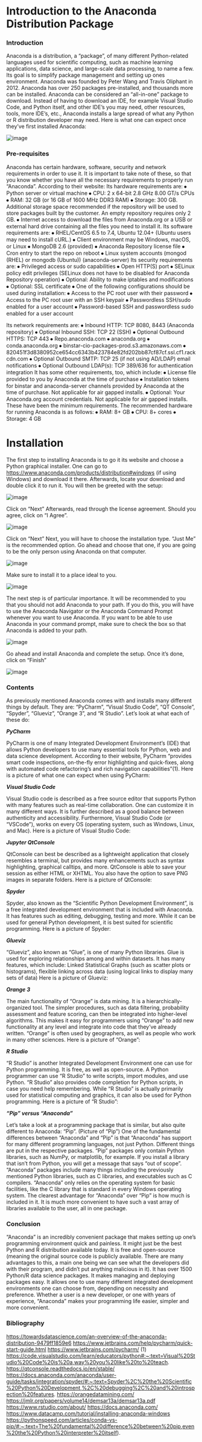 # Introduction to the Anaconda Distribution Package

### Introduction
Anaconda is a distribution, a “package”, of many different Python-related languages used for scientific computing, such as machine learning applications, data science, and large-scale data processing, to name a few. Its goal is to simplify package management and setting up ones environment.  Anaconda was founded by Peter Wang and Travis Oliphant in 2012. Anaconda has over 250 packages pre-installed, and thousands more can be installed. Anaconda can be considered an “all-in-one” package to download. Instead of having to download an IDE, for example Visual Studio Code, and Python itself, and other IDE’s you may need, other resources, tools, more IDE’s, etc., Anaconda installs a large spread of what any Python or R distribution developer may need.
Here is what one can expect once they’ve first installed Anaconda:

![image](https://user-images.githubusercontent.com/104094530/170523969-bf85ea62-50f6-40e9-b192-bb226b84e74c.png)

 
### Pre-requisites 
Anaconda has certain hardware, software, security and network requirements in order to use it. It is important to take note of these, so that you know whether you have all the necessary requirements to properly run “Anaconda”. According to their website:
Its hardware requirements are:
⦁	Python server or virtual machine
⦁	CPU: 2 x 64-bit 2.8 GHz 8.00 GT/s CPUs
⦁	RAM: 32 GB (or 16 GB of 1600 MHz DDR3 RAM)
⦁	Storage: 300 GB. Additional storage space recommended if the repository will be used to store packages built by the customer. An empty repository requires only 2 GB.
⦁	Internet access to download the files from Anaconda.org or a USB or external hard drive containing all the files you need to install it.
Its software requirements are:
⦁	RHEL/CentOS 6.5 to 7.4, Ubuntu 12.04+ (Ubuntu users may need to install cURL.)
⦁	Client environment may be Windows, macOS, or Linux
⦁	MongoDB 2.6 (provided)
⦁	Anaconda Repository license file
⦁	Cron entry to start the repo on reboot
⦁	Linux system accounts (mongod (RHEL) or mongodb (Ubuntu)) (anaconda-server)
Its security requirements are:
⦁	Privileged access or sudo capabilities
⦁	Open HTTP(S) port
⦁	SELinux policy edit privileges (SELinux does not have to be disabled for Anaconda Repository operation) 
⦁	Optional: Ability to make iptables and modifications 
⦁	Optional: SSL certificate 
⦁	One of the following configurations should be used during installation:
⦁	Access to the PC root user with their password
⦁	Access to the PC root user with an SSH keypair
⦁	Passwordless SSH/sudo enabled for a user account
⦁	Password-based SSH and passwordless sudo enabled for a user account

Its network requirements are:
⦁	Inbound HTTP: TCP 8080, 8443 (Anaconda repository) 
⦁	Optional Inbound SSH: TCP 22 (SSH)
⦁	Optional Outbound HTTPS: TCP 443
⦁	Repo.anaconda.com
⦁	anaconda.org
⦁	conda.anaconda.org
⦁	binstar-cio-packages-prod.s3.amazonaws.com
⦁	820451f3d8380952ce654cc6343b423784e82fd202bb87cf87cf.ssl.cf1.rackcdn.com
⦁	Optional Outbound SMTP: TCP 25 (if not using AD/LDAP) email notifications
⦁	Optional Outbound LDAP(s): TCP 389/636 for authentication integration
It has some other requirements, too, which include:
⦁	License file provided to you by Anaconda at the time of purchase
⦁	Installation tokens for binstar and anaconda-server channels provided by Anaconda at the time of purchase. Not applicable for air gapped installs.
⦁	Optional: Your Anaconda.org account credentials. Not applicable for air gapped installs.
These have been the minimum requirements. The recommended hardware for running Anaconda is as follows:
⦁	RAM: 8+ GB
⦁	CPU: 8+ cores
⦁	Storage: 4 GB

# Installation

The first step to installing Anaconda is to go it its website and choose a Python graphical installer. One can go to https://www.anaconda.com/products/distribution#windows (if using Windows) and download it there. 
Afterwards, locate your download and double click it to run it. You will then be greeted with the setup:

![image](https://user-images.githubusercontent.com/104094530/170524302-78cedaf3-aa4a-4767-9cad-458de8c645e5.png)

 
Click on “Next”
Afterwards, read through the license agreement. Should you agree, click on “I Agree”.

![image](https://user-images.githubusercontent.com/104094530/170524433-cc6eb660-7b14-4c66-a812-b1bd01b12aff.png)

 
Click on “Next”
Next, you will have to choose the installation type. “Just Me” is the recommended option. Go ahead and choose that one, if you are going to be the only person using Anaconda on that computer. 

![image](https://user-images.githubusercontent.com/104094530/170524601-c99ed73d-9528-44a0-bcf5-df65d00b15d7.png)

 
Make sure to install it to a place ideal to you.

![image](https://user-images.githubusercontent.com/104094530/170524902-328eee32-75ae-4826-a9c9-b17fd8809119.png)

 
The next step is of particular importance. It will be recommended to you that you should not add Anaconda to your path. If you do this, you will have to use the Anaconda Navigator or the Anaconda Command Prompt whenever you want to use Anaconda. If you want to be able to use Anaconda in your command prompt, make sure to check the box so that Anaconda is added to your path.

![image](https://user-images.githubusercontent.com/104094530/170524970-20d27b8d-b2d6-43f4-8971-908cbe84d016.png)

 
Go ahead and install Anaconda and complete the setup. Once it’s done, click on “Finish”

![image](https://user-images.githubusercontent.com/104094530/170525122-85a848d4-3c47-4d0c-9276-e272fd78b07f.png)

 

### Contents
As previously mentioned Anaconda comes with and installs many different things by default. They are: “PyCharm”, “Visual Studio Code”, “QT Console”, “Spyder”, “Glueviz”, “Orange 3”, and “R Studio”. Let’s look at what each of these do:

***PyCharm***

PyCharm is one of many Integrated Development Environment’s (IDE) that allows Python developers to use many essential tools for Python, web and data science development. According to their website, PyCharm “provides smart code inspections, on-the-fly error highlighting and quick-fixes, along with automated code refactoring’s and rich navigation capabilities”(1).
Here is a picture of what one can expect when using PyCharm:

 
***Visual Studio Code***

Visual Studio code is described as a free source editor that supports Python with many features such as real-time collaboration. One can customize it in many different ways. It is further described as a good balance between authenticity and accessibility. Furthermore, Visual Studio Code (or “VSCode”), works on every OS (operating system, such as Windows, Linux, and Mac). 
Here is a picture of Visual Studio Code:

***Jupyter QtConsole***

QtConsole can best be described as a lightweight application that closely resembles a terminal, but provides many enhancements such as syntax highlighting, graphical calltips, and more. QtConsole is able to save your session as either HTML or XHTML. You also have the option to save PNG images in separate folders. 
Here is a picture of QtConsole:
 
***Spyder***

Spyder, also known as the “Scientific Python Development Environment”, is a free integrated development environment that is included with Anaconda. It has features such as editing, debugging, testing and more. While it can be used for general Python development, it is best suited for scientific programming. 
Here is a picture of Spyder:
 
***Glueviz***

“Glueviz”, also known as “Glue”, is one of many Python libraries. Glue is used for exploring relationships among and within datasets. It has many features, which include: Linked Statistical Graphs (such as scatter plots or histograms), flexible linking across data (using logical links to display many sets of data)
Here is a picture of Glueviz:
 
***Orange 3***

The main functionality of “Orange” is data mining. It is a hierarchically-organized tool. The simpler procedures, such as data filtering, probability assessment and feature scoring, can then be integrated into higher-level algorithms. This makes it easy for programmers using “Orange” to add new functionality at any level and integrate into code that they’ve already written. “Orange” is often used by geographers, as well as people who work in many other sciences. 
Here is a picture of “Orange”:
 
***R Studio***

“R Studio” is another Integrated Development Environment one can use for Python programming. It is free, as well as open-source. A Python programmer can use “R Studio” to write scripts, import modules, and use Python. “R Studio” also provides code completion for Python scripts, in case you need help remembering. While “R Studio” is actually primarily used for statistical computing and graphics, it can also be used for Python programming.
Here is a picture of “R Studio”:
 

***“Pip” versus “Anaconda”***

Let’s take a look at a programming package that is similar, but also quite different to Anaconda: “Pip”.
(Picture of “Pip”)
One of the fundamental differences between “Anaconda” and “Pip” is that “Anaconda” has support for many different programming languages, not just Python.  Different things are put in the respective packages. “Pip” packages only contain Python libraries, such as NumPy, or matplotlib, for example. If you install a library that isn’t from Python, you will get a message that says “out of scope”. “Anaconda” packages include many things including the previously mentioned Python libraries, such as C libraries, and executables such as C compilers. “Anaconda” only relies on the operating system for basic facilities, like the C library that is standard in every Windows operating system.
The clearest advantage for “Anaconda” over “Pip” is how much is included in it. It is much more convenient to have such a vast array of libraries available to the user, all in one package.

### Conclusion
“Anaconda” is an incredibly convenient package that makes setting up one’s programming environment quick and painless. It might just be the best Python and R distribution available today. It is free and open-source (meaning the original source code is publicly available. There are many advantages to this, a main one being we can see what the developers did with their program, and didn’t put anything malicious in it). It has over 1500 Python/R data science packages. It makes managing and deploying packages easy. It allows one to use many different integrated development environments one can choose from, depending on necessity and preference. 
Whether a user is a new developer, or one with years of experience, “Anaconda” makes your programming life easier, simpler and more convenient.

### Bibliography 
https://towardsdatascience.com/an-overview-of-the-anaconda-distribution-9479ff1859e6
https://www.jetbrains.com/help/pycharm/quick-start-guide.html
https://www.jetbrains.com/pycharm/ (1)
https://code.visualstudio.com/learn/educators/python#:~:text=Visual%20Studio%20Code%20is%20a,way%20you%20like%20to%20teach.
https://qtconsole.readthedocs.io/en/stable/
https://docs.anaconda.com/anaconda/user-guide/tasks/integration/spyder/#:~:text=Spyder%2C%20the%20Scientific%20Python%20Development,%2C%20debugging%2C%20and%20introspection%20features.
https://orangedatamining.com/
https://jmlr.org/papers/volume14/demsar13a/demsar13a.pdf
https://www.rstudio.com/about/
https://docs.anaconda.com/
https://www.datacamp.com/tutorial/installing-anaconda-windows
https://pythonspeed.com/articles/conda-vs-pip/#:~:text=The%20fundamental%20difference%20between%20pip,even%20the%20Python%20interpreter%20itself).


